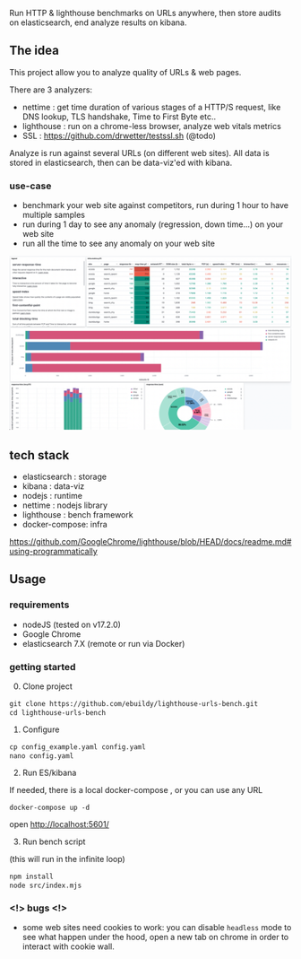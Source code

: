Run HTTP & lighthouse benchmarks on URLs anywhere, then store audits on elasticsearch, end analyze results on kibana.

## The idea

This project allow you to analyze quality of URLs & web pages.

There are 3 analyzers:

- nettime : get time duration of various stages of a HTTP/S request, like DNS lookup, TLS handshake, Time to First Byte etc..
- lighthouse : run on a chrome-less browser, analyze web vitals metrics
- SSL : <https://github.com/drwetter/testssl.sh> (@todo)

Analyze is run against several URLs (on different web sites).
All data is stored in elasticsearch, then can be data-viz'ed with kibana.

### use-case

- benchmark your web site against competitors, run during 1 hour to have multiple samples
- run during 1 day to see any anomaly (regression, down time...) on your web site
- run all the time to see any anomaly on your web site

![](./screenshot_dashboard.png)

## tech stack

- elasticsearch : storage
- kibana        : data-viz
- nodejs        : runtime
- nettime       : nodejs library
- lighthouse    : bench framework
- docker-compose: infra

<https://github.com/GoogleChrome/lighthouse/blob/HEAD/docs/readme.md#using-programmatically>

## Usage

### requirements

- nodeJS (tested on v17.2.0)
- Google Chrome
- elasticsearch 7.X (remote or run via Docker)

### getting started

0) Clone project

```
git clone https://github.com/ebuildy/lighthouse-urls-bench.git
cd lighthouse-urls-bench
```

1) Configure

```
cp config_example.yaml config.yaml
nano config.yaml
```

2) Run ES/kibana

If needed, there is a local docker-compose , or you can use any URL

```
docker-compose up -d
```

open <http://localhost:5601/>

3) Run bench script

(this will run in the infinite loop)

```
npm install
node src/index.mjs
```

### <!> bugs <!>

- some web sites need cookies to work: you can disable ``headless`` mode to see what happen under the hood, open a new tab on chrome in order to interact with cookie wall.
